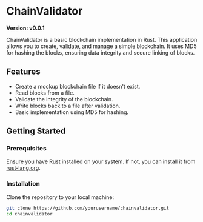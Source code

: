 # ChainValidator

**Version: v0.0.1**

ChainValidator is a basic blockchain implementation in Rust. This application allows you to create, validate, and manage a simple blockchain. It uses MD5 for hashing the blocks, ensuring data integrity and secure linking of blocks.

## Features

- Create a mockup blockchain file if it doesn't exist.
- Read blocks from a file.
- Validate the integrity of the blockchain.
- Write blocks back to a file after validation.
- Basic implementation using MD5 for hashing.

## Getting Started

### Prerequisites

Ensure you have Rust installed on your system. If not, you can install it from [rust-lang.org](https://www.rust-lang.org/).

### Installation

Clone the repository to your local machine:

```bash
git clone https://github.com/yourusername/chainvalidator.git
cd chainvalidator
